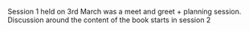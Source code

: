 Session 1 held on 3rd March was a meet and greet + planning session. Discussion around the content of the book starts in session 2
